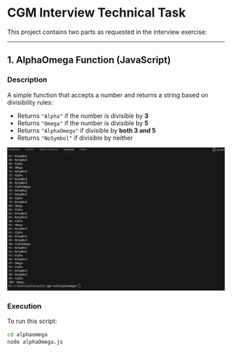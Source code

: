 # CGM Interview Technical Task

This project contains two parts as requested in the interview exercise:

---

## 1. AlphaOmega Function (JavaScript)

### Description

A simple function that accepts a number and returns a string based on divisibility rules:

- Returns `"Alpha"` if the number is divisible by **3**
- Returns `"Omega"` if the number is divisible by **5**
- Returns `"AlphaOmega"` if divisible by **both 3 and 5**
- Returns `"NoSymbol"` if divisible by neither

![ AlphaOmega Function Screenshot](./cypress/assets/alpha-omega-function.png)

### Execution

To run this script:

```bash
cd alphaomega
node alphaOmega.js
